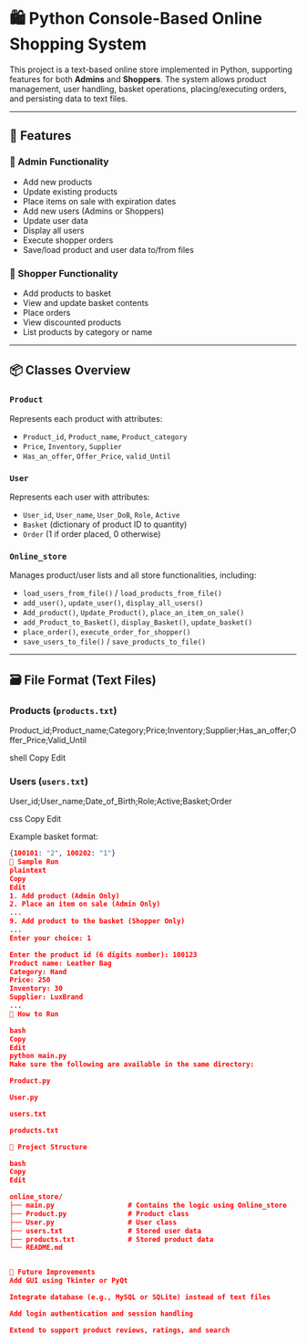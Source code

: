 # 🛍️ Python Console-Based Online Shopping System


This project is a text-based online store implemented in Python, supporting features for both **Admins** and **Shoppers**. The system allows product management, user handling, basket operations, placing/executing orders, and persisting data to text files.

---

## 🚀 Features


### 👤 Admin Functionality

- Add new products
- Update existing products
- Place items on sale with expiration dates
- Add new users (Admins or Shoppers)
- Update user data
- Display all users
- Execute shopper orders
- Save/load product and user data to/from files

### 🛒 Shopper Functionality

- Add products to basket
- View and update basket contents
- Place orders
- View discounted products
- List products by category or name

---

## 📦 Classes Overview


### `Product`
Represents each product with attributes:
- `Product_id`, `Product_name`, `Product_category`
- `Price`, `Inventory`, `Supplier`
- `Has_an_offer`, `Offer_Price`, `valid_Until`

### `User`
Represents each user with attributes:
- `User_id`, `User_name`, `User_DoB`, `Role`, `Active`
- `Basket` (dictionary of product ID to quantity)
- `Order` (1 if order placed, 0 otherwise)

### `Online_store`
Manages product/user lists and all store functionalities, including:
- `load_users_from_file()` / `load_products_from_file()`
- `add_user()`, `update_user()`, `display_all_users()`
- `Add_product()`, `Update_Product()`, `place_an_item_on_sale()`
- `add_Product_to_Basket()`, `display_Basket()`, `update_basket()`
- `place_order()`, `execute_order_for_shopper()`
- `save_users_to_file()` / `save_products_to_file()`

---

## 🗃️ File Format (Text Files)


### Products (`products.txt`)
Product_id;Product_name;Category;Price;Inventory;Supplier;Has_an_offer;Offer_Price;Valid_Until

shell
Copy
Edit

### Users (`users.txt`)
User_id;User_name;Date_of_Birth;Role;Active;Basket;Order

css
Copy
Edit

Example basket format:
```json
{100101: "2", 100202: "1"}
🧪 Sample Run
plaintext
Copy
Edit
1. Add product (Admin Only)
2. Place an item on sale (Admin Only)
...
9. Add product to the basket (Shopper Only)
...
Enter your choice: 1

Enter the product id (6 digits number): 100123
Product name: Leather Bag
Category: Hand
Price: 250
Inventory: 30
Supplier: LuxBrand
...
💾 How to Run

bash
Copy
Edit
python main.py
Make sure the following are available in the same directory:

Product.py

User.py

users.txt

products.txt

📌 Project Structure

bash
Copy
Edit

online_store/
├── main.py                  # Contains the logic using Online_store
├── Product.py               # Product class
├── User.py                  # User class
├── users.txt                # Stored user data
├── products.txt             # Stored product data
└── README.md


🔐 Future Improvements
Add GUI using Tkinter or PyQt

Integrate database (e.g., MySQL or SQLite) instead of text files

Add login authentication and session handling

Extend to support product reviews, ratings, and search

